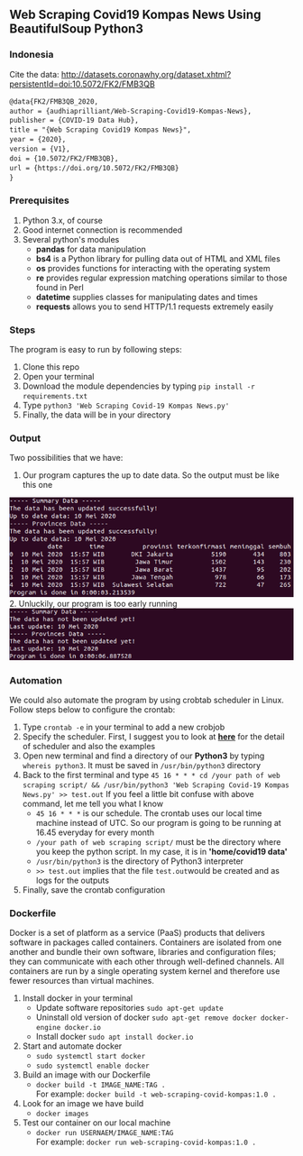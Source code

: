 ## Web Scraping Covid19 Kompas News Using BeautifulSoup Python3
### Indonesia

Cite the data: http://datasets.coronawhy.org/dataset.xhtml?persistentId=doi:10.5072/FK2/FMB3QB
```LaTeX
@data{FK2/FMB3QB_2020,
author = {audhiaprilliant/Web-Scraping-Covid19-Kompas-News},
publisher = {COVID-19 Data Hub},
title = "{Web Scraping Covid19 Kompas News}",
year = {2020},
version = {V1},
doi = {10.5072/FK2/FMB3QB},
url = {https://doi.org/10.5072/FK2/FMB3QB}
}
```

### Prerequisites
1. Python 3.x, of course
2. Good internet connection is recommended
3. Several python's modules
   - **pandas** for data manipulation
   - **bs4** is a Python library for pulling data out of HTML and XML files
   - **os** provides functions for interacting with the operating system
   - **re** provides regular expression matching operations similar to those found in Perl
   - **datetime** supplies classes for manipulating dates and times
   - **requests** allows you to send HTTP/1.1 requests extremely easily

### Steps
The program is easy to run by following steps:
1. Clone this repo
2. Open your terminal
3. Download the module dependencies by typing `pip install -r requirements.txt`
4. Type `python3 'Web Scraping Covid-19 Kompas News.py'`
5. Finally, the data will be in your directory

### Output
Two possibilities that we have:
1. Our program captures the up to date data. So the output must be like this one
<img src='img/Screenshot from 2020-05-10 18-35-28.png' alt='uptodate' class='center'>
2. Unluckily, our program is too early running
<img src='img/Screenshot from 2020-05-10 18-36-33.png' alt='not-uptodate' class='center'>

### Automation
We could also automate the program by using crobtab scheduler in Linux. Follow steps below to configure the crontab:
1. Type `crontab -e` in your terminal to add a new crobjob
2. Specify the scheduler. First, I suggest you to look at [**here**](https://crontab.guru/) for the detail of scheduler and also the examples
3. Open new terminal and find a directory of our **Python3** by typing `whereis python3`. It must be saved in `/usr/bin/python3` directory
4. Back to the first terminal and type `45 16 * * * cd /your path of web scraping script/ && /usr/bin/python3 'Web Scraping Covid-19 Kompas News.py' >> test.out`
   If you feel a little bit confuse with above command, let me tell you what I know
   - `45 16 * * *` is our schedule. The crontab uses our local time machine instead of UTC. So our program is going to be running at 16.45 everyday for every month
   - `/your path of web scraping script/` must be the directory where you keep the python script. In my case, it is in **'home/covid19 data'**
   - `/usr/bin/python3` is the directory of Python3 interpreter
   - `>> test.out` implies that the file `test.out`would be created and as logs for the outputs
5. Finally, save the crontab configuration

### Dockerfile
Docker is a set of platform as a service (PaaS) products that delivers software in packages called containers. Containers are isolated from one another and bundle their own software, libraries and configuration files; they can communicate with each other through well-defined channels. All containers are run by a single operating system kernel and therefore use fewer resources than virtual machines.
1. Install docker in your terminal 
   - Update software repositories `sudo apt-get update`
   - Uninstall old version of docker `sudo apt-get remove docker docker-engine docker.io`
   - Install docker `sudo apt install docker.io`
2. Start and automate docker
   - `sudo systemctl start docker`
   - `sudo systemctl enable docker`
3. Build an image with our Dockerfile
   - `docker build -t IMAGE_NAME:TAG .`  
   For example: `docker build -t web-scraping-covid-kompas:1.0 .`
4. Look for an image we have build
   - `docker images`
5. Test our container on our local machine
   - `docker run USERNAEM/IMAGE_NAME:TAG`  
   For example: `docker run web-scraping-covid-kompas:1.0 .`
